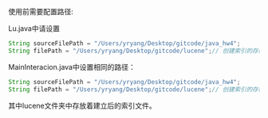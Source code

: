 使用前需要配置路径:

Lu.java中请设置

```java
String sourceFilePath = "/Users/yryang/Desktop/gitcode/java_hw4";
String filePath = "/Users/yryang/Desktop/gitcode/lucene";// 创建索引的存储目录
```

MainInteracion.java中设置相同的路径：

```java
String sourceFilePath = "/Users/yryang/Desktop/gitcode/java_hw4";
String filePath = "/Users/yryang/Desktop/gitcode/lucene";// 创建索引的存储目录
```

其中lucene文件夹中存放着建立后的索引文件。